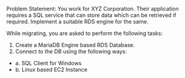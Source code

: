 Problem Statement:
 You work for XYZ Corporation. Their application requires a SQL service that can store data which can be retrieved if required. Implement a suitable RDS engine for the same.
 
 While migrating, you are asked to perform the following tasks:
 1. Create a MariaDB Engine based RDS Database.
 2. Connect to the DB using the following ways:
 - a. SQL Client for Windows
 - b. Linux based EC2 Instance
 
